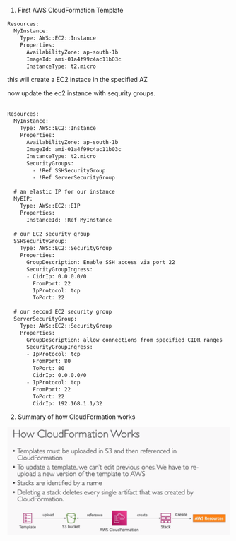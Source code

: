 1. First AWS CloudFormation Template
```ymal
Resources:
  MyInstance:
    Type: AWS::EC2::Instance
    Properties:
      AvailabilityZone: ap-south-1b
      ImageId: ami-01a4f99c4ac11b03c
      InstanceType: t2.micro
```

this will create a EC2 instace in the specified  AZ

now update the ec2 instance with sequrity groups.

```yamal

Resources:
  MyInstance:
    Type: AWS::EC2::Instance
    Properties:
      AvailabilityZone: ap-south-1b
      ImageId: ami-01a4f99c4ac11b03c
      InstanceType: t2.micro
      SecurityGroups:
        - !Ref SSHSecurityGroup
        - !Ref ServerSecurityGroup

  # an elastic IP for our instance
  MyEIP:
    Type: AWS::EC2::EIP
    Properties:
      InstanceId: !Ref MyInstance

  # our EC2 security group
  SSHSecurityGroup:
    Type: AWS::EC2::SecurityGroup
    Properties:
      GroupDescription: Enable SSH access via port 22
      SecurityGroupIngress:
      - CidrIp: 0.0.0.0/0
        FromPort: 22
        IpProtocol: tcp
        ToPort: 22

  # our second EC2 security group
  ServerSecurityGroup:
    Type: AWS::EC2::SecurityGroup
    Properties:
      GroupDescription: allow connections from specified CIDR ranges
      SecurityGroupIngress:
      - IpProtocol: tcp
        FromPort: 80
        ToPort: 80
        CidrIp: 0.0.0.0/0
      - IpProtocol: tcp
        FromPort: 22
        ToPort: 22
        CidrIp: 192.168.1.1/32

```

2. Summary of how CloudFormation works

![](../images/74.png)
